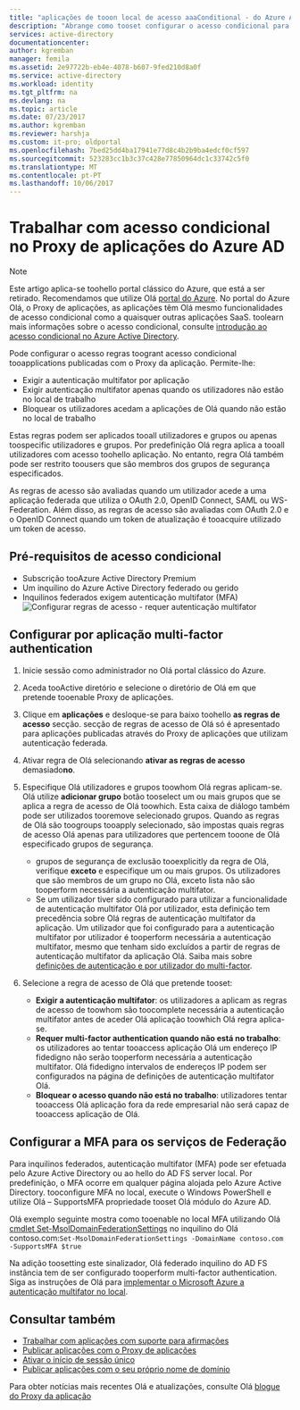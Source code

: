 ```yaml
---
title: "aplicações de tooon local de acesso aaaConditional - do Azure AD | Microsoft Docs"
description: "Abrange como tooset configurar o acesso condicional para aplicações publicar toobe acedido remotamente através de Proxy de aplicações do Azure AD."
services: active-directory
documentationcenter: 
author: kgremban
manager: femila
ms.assetid: 2e97722b-eb4e-4078-b607-9fed210d8a0f
ms.service: active-directory
ms.workload: identity
ms.tgt_pltfrm: na
ms.devlang: na
ms.topic: article
ms.date: 07/23/2017
ms.author: kgremban
ms.reviewer: harshja
ms.custom: it-pro; oldportal
ms.openlocfilehash: 7bed25dd4ba17941e77d8c4b2b9ba4edcf0cf597
ms.sourcegitcommit: 523283cc1b3c37c428e77850964dc1c33742c5f0
ms.translationtype: MT
ms.contentlocale: pt-PT
ms.lasthandoff: 10/06/2017
---
```

# <a name="working-with-conditional-access-in-azure-ad-application-proxy"></a>Trabalhar com acesso condicional no Proxy de aplicações do Azure AD

>[!NOTE]
>Este artigo aplica-se toohello portal clássico do Azure, que está a ser retirado. Recomendamos que utilize Olá [portal do Azure](https://portal.azure.com). No portal do Azure Olá, o Proxy de aplicações, as aplicações têm Olá mesmo funcionalidades de acesso condicional como a quaisquer outras aplicações SaaS. toolearn mais informações sobre o acesso condicional, consulte [introdução ao acesso condicional no Azure Active Directory](active-directory-conditional-access-azure-portal-get-started.md).

Pode configurar o acesso regras toogrant acesso condicional tooapplications publicadas com o Proxy da aplicação. Permite-lhe:

* Exigir a autenticação multifator por aplicação
* Exigir autenticação multifator apenas quando os utilizadores não estão no local de trabalho
* Bloquear os utilizadores acedam a aplicações de Olá quando não estão no local de trabalho

Estas regras podem ser aplicados tooall utilizadores e grupos ou apenas toospecific utilizadores e grupos. Por predefinição Olá regra aplica a tooall utilizadores com acesso toohello aplicação. No entanto, regra Olá também pode ser restrito toousers que são membros dos grupos de segurança especificados.  

As regras de acesso são avaliadas quando um utilizador acede a uma aplicação federada que utiliza o OAuth 2.0, OpenID Connect, SAML ou WS-Federation. Além disso, as regras de acesso são avaliadas com OAuth 2.0 e o OpenID Connect quando um token de atualização é tooacquire utilizado um token de acesso.

## <a name="conditional-access-prerequisites"></a>Pré-requisitos de acesso condicional
* Subscrição tooAzure Active Directory Premium
* Um inquilino do Azure Active Directory federado ou gerido
* Inquilinos federados exigem autenticação multifator (MFA)  
    ![Configurar regras de acesso - requer autenticação multifator](./media/active-directory-application-proxy-conditional-access/application-proxy-conditional-access.png)

## <a name="configure-per-application-multi-factor-authentication"></a>Configurar por aplicação multi-factor authentication
1. Inicie sessão como administrador no Olá portal clássico do Azure.
2. Aceda tooActive diretório e selecione o diretório de Olá em que pretende tooenable Proxy de aplicações.
3. Clique em **aplicações** e desloque-se para baixo toohello **as regras de acesso** secção. secção de regras de acesso de Olá só é apresentado para aplicações publicadas através do Proxy de aplicações que utilizam autenticação federada.
4. Ativar regra de Olá selecionando **ativar as regras de acesso** demasiado**no**.
5. Especifique Olá utilizadores e grupos toowhom Olá regras aplicam-se. Olá utilize **adicionar grupo** botão tooselect um ou mais grupos que se aplica a regra de acesso de Olá toowhich. Esta caixa de diálogo também pode ser utilizados tooremove selecionado grupos.  Quando as regras de Olá são toogroups tooapply selecionado, são impostas quais regras de acesso Olá apenas para utilizadores que pertencem tooone de Olá especificado grupos de segurança.  

   * grupos de segurança de exclusão tooexplicitly da regra de Olá, verifique **exceto** e especifique um ou mais grupos. Os utilizadores que são membros de um grupo no Olá, exceto lista não são tooperform necessária a autenticação multifator.  
   * Se um utilizador tiver sido configurado para utilizar a funcionalidade de autenticação multifator Olá por utilizador, esta definição tem precedência sobre Olá regras de autenticação multifator da aplicação. Um utilizador que foi configurado para a autenticação multifator por utilizador é tooperform necessária a autenticação multifator, mesmo que tenham sido excluídos a partir de regras de autenticação multifator da aplicação Olá. Saiba mais sobre [definições de autenticação e por utilizador do multi-factor](../multi-factor-authentication/multi-factor-authentication.md).
6. Selecione a regra de acesso de Olá que pretende tooset:

   * **Exigir a autenticação multifator**: os utilizadores a aplicam as regras de acesso de toowhom são toocomplete necessária a autenticação multifator antes de aceder Olá aplicação toowhich Olá regra aplica-se.
   * **Requer multi-factor authentication quando não está no trabalho**: os utilizadores ao tentar tooaccess aplicação Olá um endereço IP fidedigno não serão tooperform necessária a autenticação multifator. Olá fidedigno intervalos de endereços IP podem ser configurados na página de definições de autenticação multifator Olá.
   * **Bloquear o acesso quando não está no trabalho**: utilizadores tentar tooaccess Olá aplicação fora da rede empresarial não será capaz de tooaccess aplicação de Olá.

## <a name="configuring-mfa-for-federation-services"></a>Configurar a MFA para os serviços de Federação
Para inquilinos federados, autenticação multifator (MFA) pode ser efetuada pelo Azure Active Directory ou ao hello do AD FS server local. Por predefinição, o MFA ocorre em qualquer página alojada pelo Azure Active Directory. tooconfigure MFA no local, execute o Windows PowerShell e utilize Olá – SupportsMFA propriedade tooset Olá módulo do Azure AD.

Olá exemplo seguinte mostra como tooenable no local MFA utilizando Olá [cmdlet Set-MsolDomainFederationSettings](https://msdn.microsoft.com/library/azure/dn194088.aspx) no inquilino do Olá contoso.com:`Set-MsolDomainFederationSettings -DomainName contoso.com -SupportsMFA $true `

Na adição toosetting este sinalizador, Olá federado inquilino do AD FS instância tem de ser configurado tooperform multi-factor authentication. Siga as instruções de Olá para [implementar o Microsoft Azure a autenticação multifator no local](../multi-factor-authentication/multi-factor-authentication-get-started-server.md).

## <a name="see-also"></a>Consultar também
* [Trabalhar com aplicações com suporte para afirmações](active-directory-application-proxy-claims-aware-apps.md)
* [Publicar aplicações com o Proxy de aplicações](active-directory-application-proxy-publish.md)
* [Ativar o início de sessão único](active-directory-application-proxy-sso-using-kcd.md)
* [Publicar aplicações com o seu próprio nome de domínio](active-directory-application-proxy-custom-domains.md)

Para obter notícias mais recentes Olá e atualizações, consulte Olá [blogue do Proxy da aplicação](http://blogs.technet.com/b/applicationproxyblog/)
